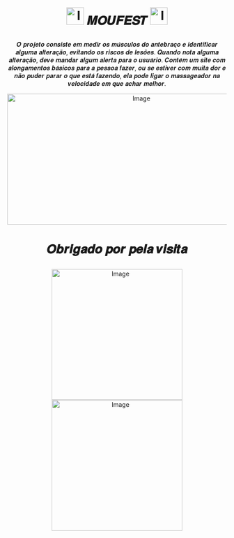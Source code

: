 # <p align='center'> <img src="https://user-images.githubusercontent.com/99884118/191870722-723d1d65-929b-42c6-b44f-6793ebefa654.png" alt="Image" height="40" width="40" > 𝑴𝑶𝑼𝑭𝑬𝑺𝑻 <img src="https://user-images.githubusercontent.com/99884118/191870722-723d1d65-929b-42c6-b44f-6793ebefa654.png" alt="Image" height="40" width="40" >
<p align='center'>
𝑶 𝒑𝒓𝒐𝒋𝒆𝒕𝒐 𝒄𝒐𝒏𝒔𝒊𝒔𝒕𝒆 𝒆𝒎 𝒎𝒆𝒅𝒊𝒓 𝒐𝒔 𝒎𝒖́𝒔𝒄𝒖𝒍𝒐𝒔 𝒅𝒐 𝒂𝒏𝒕𝒆𝒃𝒓𝒂𝒄̧𝒐 𝒆 𝒊𝒅𝒆𝒏𝒕𝒊𝒇𝒊𝒄𝒂𝒓 𝒂𝒍𝒈𝒖𝒎𝒂 𝒂𝒍𝒕𝒆𝒓𝒂𝒄̧𝒂̃𝒐, 𝒆𝒗𝒊𝒕𝒂𝒏𝒅𝒐 𝒐𝒔 𝒓𝒊𝒔𝒄𝒐𝒔 𝒅𝒆 𝒍𝒆𝒔𝒐̃𝒆𝒔. 𝑸𝒖𝒂𝒏𝒅𝒐 𝒏𝒐𝒕𝒂 𝒂𝒍𝒈𝒖𝒎𝒂 𝒂𝒍𝒕𝒆𝒓𝒂𝒄̧𝒂̃𝒐, 𝒅𝒆𝒗𝒆 𝒎𝒂𝒏𝒅𝒂𝒓 𝒂𝒍𝒈𝒖𝒎 𝒂𝒍𝒆𝒓𝒕𝒂 𝒑𝒂𝒓𝒂 𝒐 𝒖𝒔𝒖𝒂́𝒓𝒊𝒐. 𝑪𝒐𝒏𝒕𝒆́𝒎 𝒖𝒎 𝒔𝒊𝒕𝒆 𝒄𝒐𝒎 𝒂𝒍𝒐𝒏𝒈𝒂𝒎𝒆𝒏𝒕𝒐𝒔 𝒃𝒂́𝒔𝒊𝒄𝒐𝒔 𝒑𝒂𝒓𝒂 𝒂 𝒑𝒆𝒔𝒔𝒐𝒂 𝒇𝒂𝒛𝒆𝒓, 𝒐𝒖 𝒔𝒆 𝒆𝒔𝒕𝒊𝒗𝒆𝒓 𝒄𝒐𝒎 𝒎𝒖𝒊𝒕𝒂 𝒅𝒐𝒓 𝒆 𝒏𝒂̃𝒐 𝒑𝒖𝒅𝒆𝒓 𝒑𝒂𝒓𝒂𝒓 𝒐 𝒒𝒖𝒆 𝒆𝒔𝒕𝒂́ 𝒇𝒂𝒛𝒆𝒏𝒅𝒐, 𝒆𝒍𝒂 𝒑𝒐𝒅𝒆 𝒍𝒊𝒈𝒂𝒓 𝒐 𝒎𝒂𝒔𝒔𝒂𝒈𝒆𝒂𝒅𝒐𝒓 𝒏𝒂 𝒗𝒆𝒍𝒐𝒄𝒊𝒅𝒂𝒅𝒆 𝒆𝒎 𝒒𝒖𝒆 𝒂𝒄𝒉𝒂𝒓 𝒎𝒆𝒍𝒉𝒐𝒓. 


<p align='center'>
<img src="https://user-images.githubusercontent.com/99884118/191871068-3603c695-7328-43ef-b0dd-05a861d45585.jpeg" alt="Image" height="300" width="600" >
<p align='center'>

#  <p align='center'>𝑶𝒃𝒓𝒊𝒈𝒂𝒅𝒐 𝒑𝒐𝒓 𝒑𝒆𝒍𝒂 𝒗𝒊𝒔𝒊𝒕𝒂 
<p align='center'><img src="https://c.tenor.com/H7S_kPuVgGwAAAAd/yoga-downward-dog.gif" alt="Image" height="300" width="300" > 

<img src="https://thumbs.gfycat.com/CourteousTenderAlbertosaurus-size_restricted.gif" alt="Image" height="300" width="300" >

